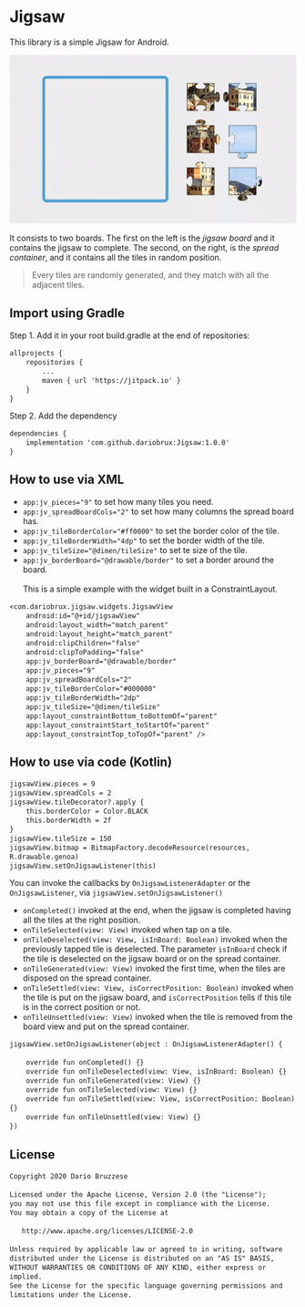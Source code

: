 # Jigsaw
This library is a simple Jigsaw for Android.


![Watch the video](https://github.com/dariobrux/Jigsaw/blob/master/preview.gif)

It consists to two boards. The first on the left is the *jigsaw board* and it contains the jigsaw to complete. The second, on the right, is the *spread container*, and it contains all the tiles in random position.

> Every tiles are randomly generated, and they match with all the adjacent tiles.

## Import using Gradle
Step 1. Add it in your root build.gradle at the end of repositories:
~~~~
allprojects {
    repositories {
        ...
        maven { url 'https://jitpack.io' }
    }
}
~~~~
Step 2. Add the dependency
~~~~
dependencies {
    implementation 'com.github.dariobrux:Jigsaw:1.0.0'
}
~~~~

## How to use via XML   
* `app:jv_pieces="9"` to set how many tiles you need.    
* `app:jv_spreadBoardCols="2"` to set how many columns the spread board has.  
* `app:jv_tileBorderColor="#ff0000"` to set the border color of the tile.  
* `app:jv_tileBorderWidth="4dp"` to set the border width of the tile.  
* `app:jv_tileSize="@dimen/tileSize"` to set te size of the tile.  
* `app:jv_borderBoard="@drawable/border"` to set a border around the board.  
\
This is a simple example with the widget built in a ConstraintLayout.  
~~~~
<com.dariobrux.jigsaw.widgets.JigsawView  
    android:id="@+id/jigsawView"  
    android:layout_width="match_parent"  
    android:layout_height="match_parent"  
    android:clipChildren="false"  
    android:clipToPadding="false"  
    app:jv_borderBoard="@drawable/border"  
    app:jv_pieces="9"  
    app:jv_spreadBoardCols="2"  
    app:jv_tileBorderColor="#000000"  
    app:jv_tileBorderWidth="2dp"  
    app:jv_tileSize="@dimen/tileSize"  
    app:layout_constraintBottom_toBottomOf="parent"  
    app:layout_constraintStart_toStartOf="parent"  
    app:layout_constraintTop_toTopOf="parent" />
~~~~

## How to use via code (Kotlin)
~~~~
jigsawView.pieces = 9
jigsawView.spreadCols = 2
jigsawView.tileDecorator?.apply {
    this.borderColor = Color.BLACK
    this.borderWidth = 2f
}
jigsawView.tileSize = 150
jigsawView.bitmap = BitmapFactory.decodeResource(resources, R.drawable.genoa)
jigsawView.setOnJigsawListener(this)
~~~~

You can invoke the callbacks by `OnJigsawListenerAdapter` or the `OnJigsawListener`, via `jigsawView.setOnJigsawListener()`
* `onCompleted()` invoked at the end, when the jigsaw is completed having all the tiles at the right position.
* `onTileSelected(view: View)` invoked when tap on a tile.
* `onTileDeselected(view: View, isInBoard: Boolean)` invoked when the previously tapped tile is deselected. The parameter `isInBoard` check if the tile is deselected on the jigsaw board or on the spread container.
* `onTileGenerated(view: View)` invoked the first time, when the tiles are disposed on the spread container.
* `onTileSettled(view: View, isCorrectPosition: Boolean)` invoked when the tile is put on the jigsaw board, and `isCorrectPosition` tells if this tile is in the correct position or not.
* `onTileUnsettled(view: View)` invoked when the tile is removed from the board view and put on the spread container.
~~~~
jigsawView.setOnJigsawListener(object : OnJigsawListenerAdapter() {

    override fun onCompleted() {}   
    override fun onTileDeselected(view: View, isInBoard: Boolean) {}
    override fun onTileGenerated(view: View) {}
    override fun onTileSelected(view: View) {}
    override fun onTileSettled(view: View, isCorrectPosition: Boolean) {}
    override fun onTileUnsettled(view: View) {}
})
~~~~
## License
~~~~
Copyright 2020 Dario Bruzzese

Licensed under the Apache License, Version 2.0 (the "License");
you may not use this file except in compliance with the License.
You may obtain a copy of the License at

   http://www.apache.org/licenses/LICENSE-2.0

Unless required by applicable law or agreed to in writing, software
distributed under the License is distributed on an "AS IS" BASIS,
WITHOUT WARRANTIES OR CONDITIONS OF ANY KIND, either express or implied.
See the License for the specific language governing permissions and
limitations under the License.
~~~~
